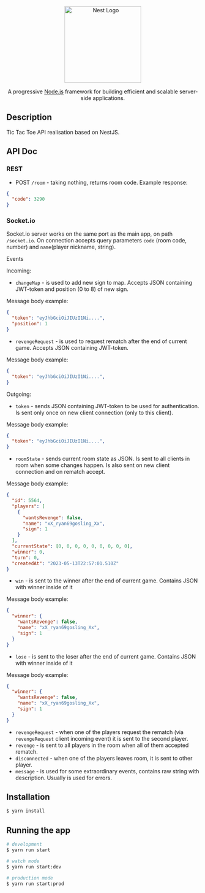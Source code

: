<p align="center">
  <a href="http://nestjs.com/" target="blank"><img src="https://nestjs.com/img/logo-small.svg" width="200" alt="Nest Logo" /></a>
</p>

[circleci-image]: https://img.shields.io/circleci/build/github/nestjs/nest/master?token=abc123def456
[circleci-url]: https://circleci.com/gh/nestjs/nest

  <p align="center">A progressive <a href="http://nodejs.org" target="_blank">Node.js</a> framework for building efficient and scalable server-side applications.</p>
    <p align="center">

## Description

Tic Tac Toe API realisation based on NestJS.

## API Doc

### REST

* POST `/room` - taking nothing, returns room code. Example response:
```json
{
  "code": 3290
}
```

### Socket.io

Socket.io server works on the same port as the main app, on path `/socket.io`.
On connection accepts query parameters `code` (room code, number) and `name`(player nickname, string).

Events

Incoming:

* `changeMap` - is used to add new sign to map. Accepts JSON containing JWT-token and position (0 to 8) of new sign.

Message body example:
```json
{
  "token": "eyJhbGciOiJIUzI1Ni....",
  "position": 1
}
```

* `revengeRequest` - is used to request rematch after the end of current game. Accepts JSON containing JWT-token.

Message body example:
```json
{
  "token": "eyJhbGciOiJIUzI1Ni....",
}
```

Outgoing:

* `token` - sends JSON containing JWT-token to be used for authentication. Is sent only once on new client connection (only to this client).

Message body example:
```json
{
  "token": "eyJhbGciOiJIUzI1Ni....",
}
```

* `roomState` - sends current room state as JSON. Is sent to all clients in room when some changes happen. Is also sent on new client connection and on rematch accept.

Message body example:
```json
{
  "id": 5564,
  "players": [
    {
      "wantsRevenge": false,
      "name": "xX_ryan69gosling_Xx",
      "sign": 1
    }
  ],
  "currentState": [0, 0, 0, 0, 0, 0, 0, 0, 0],
  "winner": 0,
  "turn": 0,
  "createdAt": "2023-05-13T22:57:01.510Z"
}
```

* `win` - is sent to the winner after the end of current game. Contains JSON with winner inside of it

Message body example:
```json
{
  "winner": {
    "wantsRevenge": false,
    "name": "xX_ryan69gosling_Xx",
    "sign": 1
  }
}
```

* `lose` - is sent to the loser after the end of current game. Contains JSON with winner inside of it

Message body example:
```json
{
  "winner": {
    "wantsRevenge": false,
    "name": "xX_ryan69gosling_Xx",
    "sign": 1
  }
}
```

* `revengeRequest` - when one of the players request the rematch (via `revengeRequest` client incoming event) it is sent to the second player.
* `revenge` - is sent to all players in the room when all of them accepted rematch.
* `disconnected` - when one of the players leaves room, it is sent to other player.
* `message` - is used for some extraordinary events, contains raw string with description. Usually is used for errors.

## Installation

```bash
$ yarn install
```

## Running the app

```bash
# development
$ yarn run start

# watch mode
$ yarn run start:dev

# production mode
$ yarn run start:prod
```
